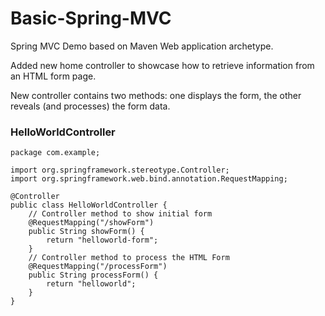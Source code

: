 # Basic-Spring-MVC
Spring MVC Demo based on Maven Web application archetype. <br>

Added new home controller to showcase how to retrieve information from an HTML form page.

New controller contains two methods: one displays the form, the other reveals (and processes) the form data.
### HelloWorldController

```
package com.example;

import org.springframework.stereotype.Controller;
import org.springframework.web.bind.annotation.RequestMapping;

@Controller
public class HelloWorldController {
    // Controller method to show initial form
    @RequestMapping("/showForm")
    public String showForm() {
        return "helloworld-form";
    }
    // Controller method to process the HTML Form
    @RequestMapping("/processForm")
    public String processForm() {
        return "helloworld";
    }
}

```